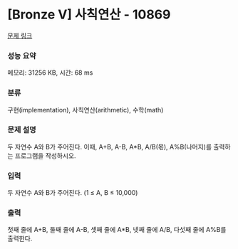# [Bronze V] 사칙연산 - 10869 

[문제 링크](https://www.acmicpc.net/problem/10869) 

### 성능 요약

메모리: 31256 KB, 시간: 68 ms

### 분류

구현(implementation), 사칙연산(arithmetic), 수학(math)

### 문제 설명

<p style="user-select: auto;">두 자연수 A와 B가 주어진다. 이때, A+B, A-B, A*B, A/B(몫), A%B(나머지)를 출력하는 프로그램을 작성하시오. </p>

### 입력 

 <p style="user-select: auto;">두 자연수 A와 B가 주어진다. (1 ≤ A, B ≤ 10,000)</p>

### 출력 

 <p style="user-select: auto;">첫째 줄에 A+B, 둘째 줄에 A-B, 셋째 줄에 A*B, 넷째 줄에 A/B, 다섯째 줄에 A%B를 출력한다.</p>

